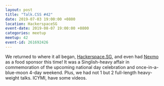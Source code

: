 ```yaml
---
layout: post
title: "Talk.CSS #42"
date: 2019-07-03 19:00:00 +0800
location: HackerspaceSG
event-date: 2019-08-07 19:00:00 +0800
categories: meetup
meetup: 42
event-id: 261692426
---
```

We returned to where it all began, [Hackerspace.SG](https://hackerspace.sg/), and even had [Nexmo](https://developer.nexmo.com/) as a food sponsor this time! It was a Singlish-heavy affair in commemoration of the upcoming national day celebration and once-in-a-blue-moon 4-day weekend. Plus, we had not 1 but 2 full-length heavy-weight talks. ICYMI, have some videos.